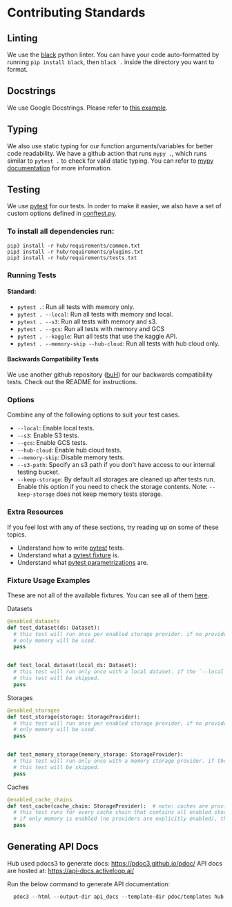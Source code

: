 # Contributing Standards

## Linting

We use the [black](https://pypi.org/project/black/) python linter. You can have your code auto-formatted by
running `pip install black`, then `black .` inside the directory you want to format.

## Docstrings

We use Google Docstrings. Please refer
to [this example](https://sphinxcontrib-napoleon.readthedocs.io/en/latest/example_google.html).

## Typing
We also use static typing for our function arguments/variables for better code readability. We have a github action that runs `mypy .`, which runs similar to `pytest .` to check for valid static typing. You can refer to [mypy documentation](https://mypy.readthedocs.io/en/stable/) for more information.

## Testing
We use [pytest](https://docs.pytest.org/en/6.2.x/) for our tests. In order to make it easier, we also have a set of custom options defined in [conftest.py](conftest.py).

### To install all dependencies run:

```
pip3 install -r hub/requirements/common.txt
pip3 install -r hub/requirements/plugins.txt
pip3 install -r hub/requirements/tests.txt
```


### Running Tests

#### Standard:
- `pytest .`: Run all tests with memory only.
- `pytest . --local`: Run all tests with memory and local.
- `pytest . --s3`: Run all tests with memory and s3.
- `pytest . --gcs`: Run all tests with memory and GCS 
- `pytest . --kaggle`: Run all tests that use the kaggle API.
- `pytest . --memory-skip --hub-cloud`: Run all tests with hub cloud only.
#### Backwards Compatibility Tests
We use another github repository ([buH](https://github.com/activeloopai/buH)) for our backwards compatibility tests. Check out the README for instructions.

### Options
Combine any of the following options to suit your test cases.

- `--local`: Enable local tests.
- `--s3`: Enable S3 tests.
- `--gcs`: Enable GCS tests.
- `--hub-cloud`: Enable hub cloud tests.
- `--memory-skip`: Disable memory tests.
- `--s3-path`: Specify an s3 path if you don't have access to our internal testing bucket.
- `--keep-storage`: By default all storages are cleaned up after tests run. Enable this option if you need to check the storage contents. Note: `--keep-storage` does not keep memory tests storage.


### Extra Resources
If you feel lost with any of these sections, try reading up on some of these topics.

- Understand how to write [pytest](https://docs.pytest.org/en/6.2.x/) tests.
- Understand what a [pytest fixture](https://docs.pytest.org/en/6.2.x/fixture.html) is.
- Understand what [pytest parametrizations](https://docs.pytest.org/en/6.2.x/parametrize.html) are.


### Fixture Usage Examples
These are not all of the available fixtures. You can see all of them [here](hub/tests/).

Datasets
```python
@enabled_datasets
def test_dataset(ds: Dataset):
  # this test will run once per enabled storage provider. if no providers are explicitly enabled,
  # only memory will be used.
  pass


def test_local_dataset(local_ds: Dataset):
  # this test will run only once with a local dataset. if the `--local` option is not provided,
  # this test will be skipped.
  pass
```

Storages
```python
@enabled_storages
def test_storage(storage: StorageProvider):
  # this test will run once per enabled storage provider. if no providers are explicitly enabled,
  # only memory will be used.
  pass


def test_memory_storage(memory_storage: StorageProvider):
  # this test will run only once with a memory storage provider. if the `--memory-skip` option is provided,
  # this test will be skipped.
  pass
```

Caches
```python
@enabled_cache_chains
def test_cache(cache_chain: StorageProvider):  # note: caches are provided as `StorageProvider`s
  # this test runs for every cache chain that contains all enabled storage providers.
  # if only memory is enabled (no providers are explicitly enabled), this test will be skipped.
  pass
```

## Generating API Docs

Hub used pdocs3 to generate docs: https://pdoc3.github.io/pdoc/
API docs are hosted at: https://api-docs.activeloop.ai/

Run the below command to generate API documentation:
```
  pdoc3 --html --output-dir api_docs --template-dir pdoc/templates hub
```